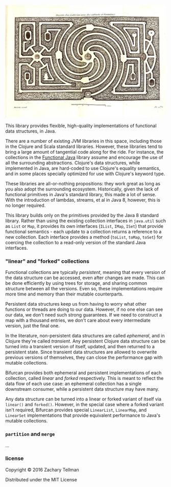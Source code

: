 ![](doc/labyrinth.jpg)

This library provides flexible, high-quality implementations of functional data structures, in Java.

There are a number of existing JVM libraries in this space, including those in the Clojure and Scala standard libraries.  However, these libraries tend to bring a large amount of tangential code along for the ride.  For instance, the collections in the [Functional Java](https://github.com/functionaljava/functionaljava) library assume and encourage the use of all the surrounding abstractions.  Clojure's data structures, while implemented in Java, are hard-coded to use Clojure's equality semantics, and in some places specially optimized for use with Clojure's keyword type.

These libraries are all-or-nothing propositions: they work great as long as you also adopt the surrounding ecosystem.  Historically, given the lack of functional primitives in Java's standard library, this made a lot of sense.  With the introduction of lambdas, streams, et al in Java 8, however, this is no longer required.

This library builds only on the primitives provided by the Java 8 standard library.  Rather than using the existing collection interfaces in `java.util` such as `List` or `Map`, it provides its own interfaces (`IList`, `IMap`, `ISet`) that provide functional semantics - each update to a collection returns a reference to a new collection.  Each interface provides a method (`toList`, `toMap`, `toSet`) for coercing the collection to a read-only version of the standard Java interfaces.

### "linear" and "forked" collections

Functional collections are typically *persistent*, meaning that every version of the data structure can be accessed, even after changes are made.  This can be done efficiently by using trees for storage, and sharing common structure between all the versions.  Even so, these implementations require more time and memory than their mutable counterparts.

Persistent data structures keep us from having to worry what other functions or threads are doing to our data.  However, if no one else can see our data, we don't need such strong guarantees.  If we need to construct a map with a thousand entries, we don't care about every intermediate version, just the final one.

In the literature, non-persistent data structures are called *ephemeral*, and in Clojure they're called *transient*.  Any persistent Clojure data structure can be turned into a transient version of itself, updated, and then returned to a persistent state.  Since transient data structures are allowed to overwrite previous versions of themselves, they can close the performance gap with mutable collections.

Bifurcan provides both ephemeral and persistent implementations of each collection, called *linear* and *forked* respectively.  This is meant to reflect the data flow of each use case: an ephemeral collection has a single downstream consumer, while a persistent data structure may have many.

Any data structure can be turned into a linear or forked variant of itself via `linear()` and `forked()`.  However, in the special case where a forked variant isn't required, Bifurcan provides special `LinearList`, `LinearMap`, and `LinearSet` implementations that provide equivalent performance to Java's mutable collections.

### `partition` and `merge`

...

### license

Copyright © 2016 Zachary Tellman

Distributed under the MIT License